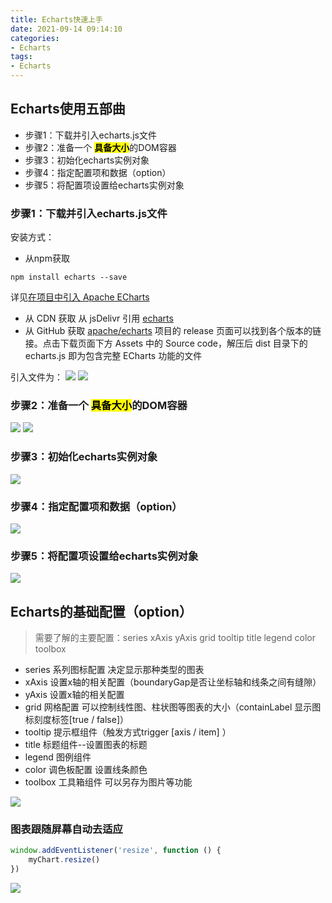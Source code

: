 ```yaml
---
title: Echarts快速上手
date: 2021-09-14 09:14:10
categories:
- Echarts
tags:
- Echarts
---
```

## Echarts使用五部曲
+ 步骤1：下载并引入echarts.js文件
+ 步骤2：准备一个 <mark><b>具备大小</b></mark>的DOM容器
+ 步骤3：初始化echarts实例对象
+ 步骤4：指定配置项和数据（option）
+ 步骤5：将配置项设置给echarts实例对象
  
### 步骤1：下载并引入echarts.js文件
安装方式：
+ 从npm获取
```
npm install echarts --save
```
详见[在项目中引入 Apache ECharts](https://echarts.apache.org/handbook/zh/basics/import/)
+ 从 CDN 获取
从 jsDelivr 引用 [echarts](https://www.jsdelivr.com/package/npm/echarts)
+ 从 GitHub 获取
[apache/echarts](https://github.com/apache/echarts) 项目的 release 页面可以找到各个版本的链接。点击下载页面下方 Assets 中的 Source code，解压后 dist 目录下的 echarts.js 即为包含完整 ECharts 功能的文件

引入文件为：
![](https://cdn.jsdelivr.net/gh/qw-null/BlogImages/20210914093547.png)
![](https://cdn.jsdelivr.net/gh/qw-null/BlogImages/20210914093752.png)

### 步骤2：准备一个 <mark><b>具备大小</b></mark>的DOM容器
![](https://cdn.jsdelivr.net/gh/qw-null/BlogImages/20210914100708.png)
![](https://cdn.jsdelivr.net/gh/qw-null/BlogImages/20210914100731.png)

### 步骤3：初始化echarts实例对象
![](https://cdn.jsdelivr.net/gh/qw-null/BlogImages/20210914100559.png)

### 步骤4：指定配置项和数据（option）
![](https://cdn.jsdelivr.net/gh/qw-null/BlogImages/20210914101109.png)

### 步骤5：将配置项设置给echarts实例对象
![](https://cdn.jsdelivr.net/gh/qw-null/BlogImages/20210914101150.png)

## Echarts的基础配置（option）
> 需要了解的主要配置：series xAxis yAxis grid tooltip title legend color toolbox

+ series 系列图标配置 决定显示那种类型的图表
+ xAxis 设置x轴的相关配置（boundaryGap是否让坐标轴和线条之间有缝隙）
+ yAxis 设置x轴的相关配置
+ grid 网格配置 可以控制线性图、柱状图等图表的大小（containLabel 显示图标刻度标签[true / false]）
+ tooltip 提示框组件（触发方式trigger [axis / item] ）
+ title 标题组件--设置图表的标题
+ legend 图例组件
+ color 调色板配置 设置线条颜色
+ toolbox 工具箱组件 可以另存为图片等功能

![](https://cdn.jsdelivr.net/gh/qw-null/BlogImages/20210914104751.png)

### 图表跟随屏幕自动去适应
```javascript
window.addEventListener('resize', function () {
    myChart.resize()
})
```
![](https://cdn.jsdelivr.net/gh/qw-null/BlogImages/20210914145903.png)